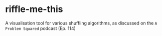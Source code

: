 # riffle-me-this
A visualisation tool for various shuffling algorithms, as discussed on the `A Problem Squared` podcast (Ep. 114)
